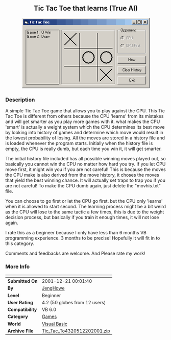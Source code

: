 ﻿<div align="center">

## Tic Tac Toe that learns \(True AI\)

<img src="PIC2001121986555674.gif">
</div>

### Description

A simple Tic Tac Toe game that allows you to play against the CPU. This Tic Tac Toe is different from others because the CPU 'learns' from its mistakes and will get smarter as you play more games with it. what makes the CPU 'smart' is actually a weight system which the CPU determines its best move by looking into history of games and determine which move would result in the lowest probability of losing. All the moves are stored in a history file and is loaded whenever the program starts. Initially when the history file is empty, the CPU is really dumb, but each time you win it, it will get smarter.

The initial history file included has all possible winning moves played out, so basically you cannot win the CPU no matter how hard you try. If you let CPU move first, it might win you if you are not careful! This is because the moves the CPU make is also derived from the move history, it choses the moves that yield the best winning chance. It will actually set traps to trap you if you are not careful! To make the CPU dumb again, just delete the "movhis.txt" file.

You can choose to go first or let the CPU go first. but the CPU only 'learns' when it is allowed to start second. The learning process might be a bit weird as the CPU will lose to the same tactic a few times, this is due to the weight decision process, but basically if you train it enough times, it will not lose again.

I rate this as a begineer because I only have less than 6 months VB programming experience. 3 months to be precise! Hopefully it will fit in to this category.

Comments and feedbacks are welcome. And Please rate my work!
 
### More Info
 


<span>             |<span>
---                |---
**Submitted On**   |2001-12-21 00:01:40
**By**             |[JengHowe](https://github.com/Planet-Source-Code/PSCIndex/blob/master/ByAuthor/jenghowe.md)
**Level**          |Beginner
**User Rating**    |4.2 (50 globes from 12 users)
**Compatibility**  |VB 6\.0
**Category**       |[Games](https://github.com/Planet-Source-Code/PSCIndex/blob/master/ByCategory/games__1-38.md)
**World**          |[Visual Basic](https://github.com/Planet-Source-Code/PSCIndex/blob/master/ByWorld/visual-basic.md)
**Archive File**   |[Tic\_Tac\_To4320512202001\.zip](https://github.com/Planet-Source-Code/jenghowe-tic-tac-toe-that-learns-true-ai__1-29945/archive/master.zip)








